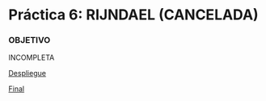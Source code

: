 # Práctica 6: RIJNDAEL (CANCELADA)

### OBJETIVO

INCOMPLETA


[Despliegue](https://alu0100819847.github.io/RIJNDAEL/)



[Final](https://github.com/alu0100819847/Elgamal)
